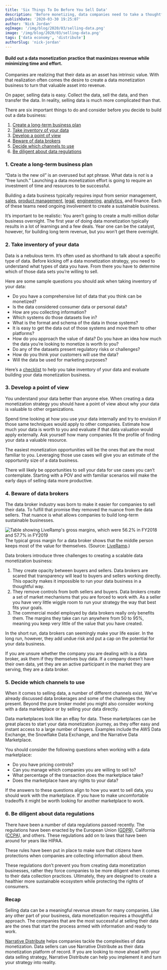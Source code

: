 ```yaml
---
title: 'Six Things To Do Before You Sell Data'
description: 'Before monetizing, data companies need to take a thoughtful approach to understand the size of the opportunity and setting themselves up for success.'
publishDate: '2020-03-30 19:25:07'
author: 'Nick Jordan'
ogImage: '/img/blog/2020/03/selling-data.png'
image: '/img/blog/2020/03/selling-data.png'
tags: ['data economy', 'distribute']
authorSlug: 'nick-jordan'
---
```

#### Build out a data monetization practice that maximizes revenue while minimizing time and effort.

Companies are realizing that their data as an asset has intrinsic value. With that realization often comes the desire to create a data monetization business to turn that valuable asset into revenue.

On paper, selling data is easy. Collect the data, sell the data, and then transfer the data. In reality, selling data is much more complicated than that.

There are six important things to do and consider before you decide to build out a data business:

1.  [Create a long-term business plan](#one)
2.  [Take inventory of your data](#two)
3.  [Develop a point of view](#three)
4.  [Beware of data brokers](#four)
5.  [Decide which channels to use](#five)
6.  [Be diligent about data regulations](#six)

### 1\. Create a long-term business plan

“Data is the new oil” is an overused but apt phrase. What data is _not_ is a “free lunch.” Launching a data monetization effort is going to require an investment of time and resources to be successful.

Building a data business typically requires input from senior management, [sales](https://www.narrative.io/solution/sales), [product management](https://www.narrative.io/solution/product-management), [legal](https://www.narrative.io/solution/legal), [engineering](https://www.narrative.io/solution/data-engineering), [analytics](https://www.narrative.io/solution/business-intelligence), and finance. Each of these teams need ongoing involvement to create a sustainable business.

It’s important to be realistic: You aren’t going to create a multi-million dollar business overnight. The first year of doing data monetization typically results in a lot of learnings and a few deals. Year one can be the catalyst, however, for building long term revenue, but you won’t get there overnight.

### 2\. Take inventory of your data

Data is a nebulous term. It’s often used as shorthand to talk about a specific type of data. Before kicking off a data monetization strategy, you need to understand what types of data you have. From there you have to determine which of those data sets you’re willing to sell.

Here are some sample questions you should ask when taking inventory of your data:

*   Do you have a comprehensive list of data that you think can be monetized?
*   Is the data considered consumer data or personal data?
*   How are you collecting information?
*   Which systems do those datasets live in?
*   What is the format and schema of the data in those systems?
*   It is easy to get the data out of those systems and move them to other platforms?
*   How do you approach the value of data? Do you have an idea how much the data you’re looking to monetize is worth to you?
*   Do any of the datasets present regulatory risks or challenges?
*   How do you think your customers will use the data?
*   Will the data be used for marketing purposes?

Here’s a [checklist](https://solutions.narrative.io/take-inventory-of-your-data) to help you take inventory of your data and evaluate building your data monetization business.

### 3\. Develop a point of view

You understand your data better than anyone else. When creating a data monetization strategy you should have a point of view about why your data is valuable to other organizations.

Spend time looking at how you use your data internally and try to envision if those same techniques would apply to other companies. Estimate how much your data is worth to you and evaluate if that data valuation would apply externally. Ask yourself how many companies fit the profile of finding your data a valuable resource.

The easiest monetization opportunities will be the ones that are the most familiar to you. Leveraging those use cases will give you an estimate of the opportunity size of a data business.

There will likely be opportunities to sell your data for use cases you can’t contemplate. Starting with a POV and with familiar scenarios will make the early days of selling data more productive.

### 4\. Beware of data brokers

The data broker industry was born to make it easier for companies to sell their data. To fulfill that promise they removed the nuance from the data sellers. That nuance is what allows companies to build long-term sustainable businesses.

![Table showing LiveRamp's gross margins, which were 56.2% in FY2018 and 57.7% in FY2019](https://solutions.narrative.io/hubfs/Screen%20Shot%202020-03-30%20at%201.35.37%20PM.png)The typical gross margin for a data broker shows that the middle person keeps most of the value for themselves. (Source: [LiveRamp](https://investors.liveramp.com/news-and-events/press-release-details/2019/LiveRamp-Announces-Fourth-Quarter-and-Fiscal-Year-Results/default.aspx).)

Data brokers introduce three challenges to creating a scalable data monetization business:

1.  They create opacity between buyers and sellers. Data brokers are scared that transparency will lead to buyers and sellers working directly. This opacity makes it impossible to run your data business in a thoughtful way.
2.  They remove controls from both sellers and buyers. Data brokers create a set of market mechanisms that you are forced to work with. As a seller you have very little wiggle room to run your strategy the way that best fits your goals.
3.  The commercial model employed by data brokers really only benefits them. The margins they take can run anywhere from 50 to 95%, meaning you keep very little of the value that you have created.

In the short run, data brokers can seemingly make your life easier. In the long run, however, they add undue risk and put a cap on the potential for your data business.

If you are unsure whether the company you are dealing with is a data broker, ask them if they themselves buy data. If a company doesn’t have their own data, yet they are an active participant in the market they are serving, they are a data broker.

### 5\. Decide which channels to use

When it comes to selling data, a number of different channels exist. We’ve already discussed data brokerages and some of the challenges they present. Beyond the pure broker model you might also consider working with a data marketplace or by selling your data directly.

Data marketplaces look like an eBay for data. These marketplaces can be great places to start your data monetization journey, as they offer easy and instant access to a large number of buyers. Examples include the AWS Data Exchange, the Snowflake Data Exchange, and the Narrative Data Marketplace.

You should consider the following questions when working with a data marketplace:

*   Do you have pricing controls?
*   Can you manage which companies you are willing to sell to?
*   What percentage of the transaction does the marketplace take?
*   Does the marketplace have any rights to your data?

If the answers to these questions align to how you want to sell data, you should work with the marketplace. If you have to make uncomfortable tradeoffs it might be worth looking for another marketplace to work.

### 6\. Be diligent about data regulations

There have been a number of data regulations passed recently. The regulations have been enacted by the European Union ([GDPR](https://en.wikipedia.org/wiki/General_Data_Protection_Regulation)), California ([CCPA](https://en.wikipedia.org/wiki/California_Consumer_Privacy_Act)), and others. These regulations add on to laws that have been around for years like HIPAA.

These rules have been put in place to make sure that citizens have protections when companies are collecting information about them.

These regulations don’t prevent you from creating data monetization businesses, rather they force companies to be more diligent when it comes to their data collection practices. Ultimately, they are designed to create a healthier more sustainable ecosystem while protecting the rights of consumers.

### Recap

Selling data can be a meaningful revenue stream for many companies. Like any other part of your business, data monetization requires a thoughtful approach. The companies that are the most successful at selling their data are the ones that start the process armed with information and ready to work.

[Narrative Distribute](https://www.narrative.io/platform-distribute) helps companies tackle the complexities of data monetization. Data sellers can use Narrative Distribute as their data monetization platform of record. If you are looking to move ahead with your data selling strategy, Narrative Distribute can help you implement it and turn your strategy into reality.
